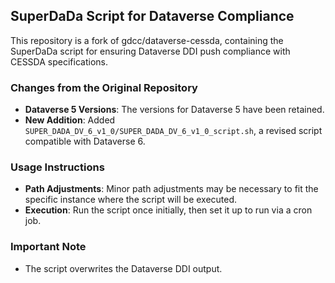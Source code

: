 ## SuperDaDa Script for Dataverse Compliance

This repository is a fork of gdcc/dataverse-cessda, containing the SuperDaDa script for ensuring Dataverse DDI push compliance with CESSDA specifications.

### Changes from the Original Repository

- **Dataverse 5 Versions**: The versions for Dataverse 5 have been retained.
- **New Addition**: Added `SUPER_DADA_DV_6_v1_0/SUPER_DADA_DV_6_v1_0_script.sh`, a revised script compatible with Dataverse 6.

### Usage Instructions

- **Path Adjustments**: Minor path adjustments may be necessary to fit the specific instance where the script will be executed.
- **Execution**: Run the script once initially, then set it up to run via a cron job.

### Important Note

- The script overwrites the Dataverse DDI output.
